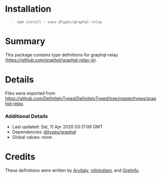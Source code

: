 # Installation
> `npm install --save @types/graphql-relay`

# Summary
This package contains type definitions for graphql-relay (https://github.com/graphql/graphql-relay-js).

# Details
Files were exported from https://github.com/DefinitelyTyped/DefinitelyTyped/tree/master/types/graphql-relay.

### Additional Details
 * Last updated: Sat, 11 Apr 2020 03:17:09 GMT
 * Dependencies: [@types/graphql](https://npmjs.com/package/@types/graphql)
 * Global values: none

# Credits
These definitions were written by [Arvitaly](https://github.com/arvitaly), [nitintutlani](https://github.com/nitintutlani), and [Grelinfo](https://github.com/Grelinfo).

